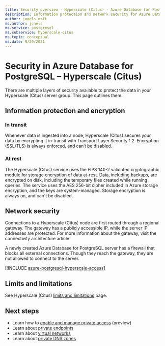 ```yaml
---
title: Security overview - Hyperscale (Citus) - Azure Database for PostgreSQL
description: Information protection and network security for Azure Database for PostgreSQL - Hyperscale (Citus).
author: jonels-msft
ms.author: jonels
ms.service: postgresql
ms.subservice: hyperscale-citus
ms.topic: conceptual
ms.date: 9/20/2021
---
```


# Security in Azure Database for PostgreSQL – Hyperscale (Citus)

There are multiple layers of security available to protect the data in your
Hyperscale (Citus) server group. This page outlines them.

## Information protection and encryption

### In transit

Whenever data is ingested into a node, Hyperscale (Citus) secures your data by
encrypting it in-transit with Transport Layer Security 1.2. Encryption
(SSL/TLS) is always enforced, and can’t be disabled.

### At rest

The Hyperscale (Citus) service uses the FIPS 140-2 validated cryptographic
module for storage encryption of data at-rest. Data, including backups, are
encrypted on disk, including the temporary files created while running queries.
The service uses the AES 256-bit cipher included in Azure storage encryption,
and the keys are system-managed. Storage encryption is always on, and can't be
disabled.

## Network security

Connections to a Hyperscale (Citus) node are first routed through a regional
gateway. The gateway has a publicly accessible IP, while the server IP
addresses are protected. For more information about the gateway, visit the
connectivity architecture article.

A newly created Azure Database for PostgreSQL server has a firewall that blocks
all external connections. Though they reach the gateway, they are not allowed
to connect to the server.

[!INCLUDE [azure-postgresql-hyperscale-access](../../includes/azure-postgresql-hyperscale-access.md)]

## Limits and limitations

See Hyperscale (Citus) [limits and limitations](concepts-hyperscale-limits.md)
page.

## Next steps

* Learn how to [enable and manage private
  access](howto-hyperscale-private-access.md) (preview)
* Learn about [private
  endpoints](/azure/private-link/private-endpoint-overview)
* Learn about [virtual
  networks](/azure/virtual-network/concepts-and-best-practices)
* Learn about [private DNS zones](/azure/dns/private-dns-overview)
